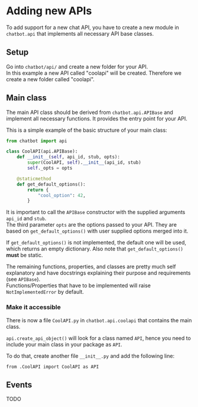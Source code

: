 # Adding new APIs

To add support for a new chat API, you have to create a new module in `chatbot.api` that implements all necessary API base classes.

## Setup

Go into `chatbot/api/` and create a new folder for your API.<br>
In this example a new API called "coolapi" will be created. Therefore we create a new folder called "coolapi".

## Main class

The main API class should be derived from `chatbot.api.APIBase` and implement all necessary functions. It provides the entry point for your API.

This is a simple example of the basic structure of your main class:

```python
from chatbot import api

class CoolAPI(api.APIBase):
    def __init__(self, api_id, stub, opts):
        super(CoolAPI, self).__init__(api_id, stub)
        self._opts = opts

    @staticmethod
    def get_default_options():
        return {
            "cool_option": 42,
        }
```

It is important to call the `APIBase` constructor with the supplied arguments `api_id` and `stub`.<br>
The third parameter `opts` are the options passed to your API. They are based on `get_default_options()` with user supplied options merged into it.

If `get_default_options()` is not implemented, the default one will be used, which returns an empty dictionary.
Also note that `get_default_options()` **must** be static.

The remaining functions, properties, and classes are pretty much self explanatory and have docstrings explaining their purpose and requirements (see `APIBase`).<br>
Functions/Properties that have to be implemented will raise `NotImplementedError` by default.<br>

### Make it accessible
There is now a file `CoolAPI.py` in `chatbot.api.coolapi` that contains the main class.<br>

`api.create_api_object()` will look for a class named `API`, hence you need to include your main class in your package as `API`.

To do that, create another file `__init__.py` and add the following line:

```
from .CoolAPI import CoolAPI as API
```

## Events

TODO
